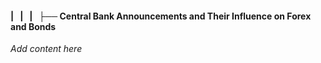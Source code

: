 #### |   |   |   ├── Central Bank Announcements and Their Influence on Forex and Bonds

*Add content here*